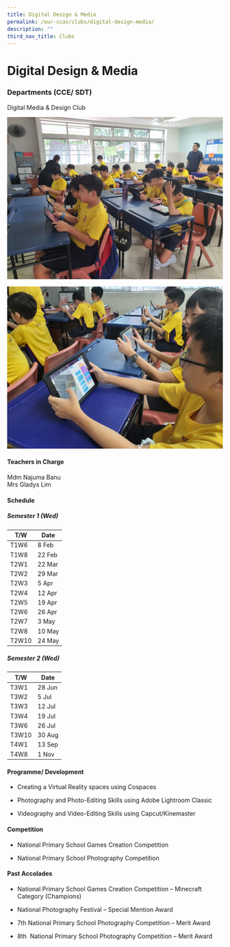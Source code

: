 ```yaml
---
title: Digital Design & Media
permalink: /our-ccas/clubs/digital-design-media/
description: ""
third_nav_title: Clubs
---
```

# **Digital Design &amp; Media**

### **Departments (CCE/ SDT)**
Digital Media &amp; Design Club

![](/images/digital%20media%20&amp;%20design%20club%20pic%201.jpeg)

![](/images/digital%20media%20&amp;%20design%20club%20pic%202.jpeg)

#### **Teachers in Charge**

Mdm Najuma Banu <br> Mrs Gladys Lim

#### **Schedule**

##### Semester 1 (Wed)

| T/W | Date | 
| -------- | -------- | 
| T1W6     | 8 Feb  
| T1W8     | 22 Feb
| T2W1     | 22 Mar
| T2W2     | 29 Mar
| T2W3     | 5 Apr
| T2W4     | 12 Apr
| T2W5     | 19 Apr
| T2W6     | 26 Apr
| T2W7     | 3 May
| T2W8     | 10 May
| T2W10     | 24 May

##### Semester 2 (Wed)

| T/W | Date | 
| -------- | -------- | 
| T3W1     | 28 Jun 
| T3W2     | 5 Jul
| T3W3     | 12 Jul
| T3W4     | 19 Jul
| T3W6     | 26 Jul
| T3W10    | 30 Aug
| T4W1     | 13 Sep
| T4W8     | 1 Nov

#### **Programme/ Development**

* Creating a Virtual Reality spaces using Cospaces

* Photography and Photo-Editing Skills using Adobe Lightroom Classic

* Videography and Video-Editing Skills using Capcut/Kinemaster


#### **Competition**

* National Primary School Games Creation Competition

* National Primary School Photography Competition


#### **Past Accolades**

* National Primary School Games Creation Competition – Minecraft Category (Champions)

* National Photography Festival – Special Mention Award

* 7th National Primary School Photography Competition – Merit Award

* 8th&nbsp; National Primary School Photography Competition – Merit Award